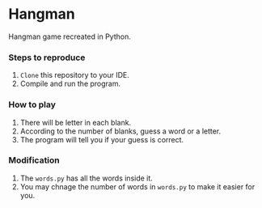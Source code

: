 # Hangman
Hangman game recreated in Python.

### Steps to reproduce

1. `Clone` this repository to your IDE.
2. Compile and run the program.

### How to play

1. There will be letter in each blank.
2. According to the number of blanks, guess a word or a letter.
3. The program will tell you if your guess is correct.

### Modification

1. The `words.py` has all the words inside it.
2. You may chnage the number of words in `words.py` to make it easier for you.
